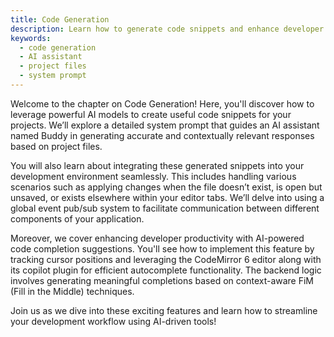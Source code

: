 ```yaml
---
title: Code Generation
description: Learn how to generate code snippets and enhance developer experience through AI-powered tools.
keywords:
  - code generation
  - AI assistant
  - project files
  - system prompt
---
```


Welcome to the chapter on Code Generation! Here, you'll discover how to leverage powerful AI models to create useful code snippets for your projects. We’ll explore a detailed system prompt that guides an AI assistant named Buddy in generating accurate and contextually relevant responses based on project files.

You will also learn about integrating these generated snippets into your development environment seamlessly. This includes handling various scenarios such as applying changes when the file doesn’t exist, is open but unsaved, or exists elsewhere within your editor tabs. We’ll delve into using a global event pub/sub system to facilitate communication between different components of your application.

Moreover, we cover enhancing developer productivity with AI-powered code completion suggestions. You'll see how to implement this feature by tracking cursor positions and leveraging the CodeMirror 6 editor along with its copilot plugin for efficient autocomplete functionality. The backend logic involves generating meaningful completions based on context-aware FiM (Fill in the Middle) techniques.

Join us as we dive into these exciting features and learn how to streamline your development workflow using AI-driven tools!